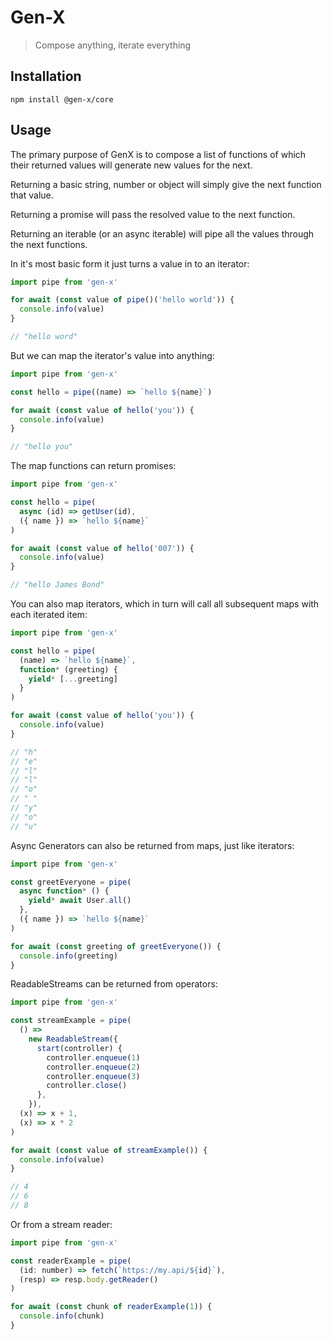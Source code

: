 # Gen-X

> Compose anything, iterate everything

## Installation

```
npm install @gen-x/core
```

## Usage

The primary purpose of GenX is to compose a list of functions of which their returned values will generate new values for the next.

Returning a basic string, number or object will simply give the next function that value.

Returning a promise will pass the resolved value to the next function.

Returning an iterable (or an async iterable) will pipe all the values through the next functions.

In it's most basic form it just turns a value in to an iterator:

```javascript
import pipe from 'gen-x'

for await (const value of pipe()('hello world')) {
  console.info(value)
}

// "hello word"
```

But we can map the iterator's value into anything:

```javascript
import pipe from 'gen-x'

const hello = pipe((name) => `hello ${name}`)

for await (const value of hello('you')) {
  console.info(value)
}

// "hello you"
```

The map functions can return promises:

```javascript
import pipe from 'gen-x'

const hello = pipe(
  async (id) => getUser(id),
  ({ name }) => `hello ${name}`
)

for await (const value of hello('007')) {
  console.info(value)
}

// "hello James Bond"
```

You can also map iterators, which in turn will call all subsequent maps with each iterated item:

```javascript
import pipe from 'gen-x'

const hello = pipe(
  (name) => `hello ${name}`,
  function* (greeting) {
    yield* [...greeting]
  }
)

for await (const value of hello('you')) {
  console.info(value)
}

// "h"
// "e"
// "l"
// "l"
// "o"
// " "
// "y"
// "o"
// "u"
```

Async Generators can also be returned from maps, just like iterators:

```javascript
import pipe from 'gen-x'

const greetEveryone = pipe(
  async function* () {
    yield* await User.all()
  },
  ({ name }) => `hello ${name}`
)

for await (const greeting of greetEveryone()) {
  console.info(greeting)
}
```

ReadableStreams can be returned from operators:

```javascript
import pipe from 'gen-x'

const streamExample = pipe(
  () =>
    new ReadableStream({
      start(controller) {
        controller.enqueue(1)
        controller.enqueue(2)
        controller.enqueue(3)
        controller.close()
      },
    }),
  (x) => x + 1,
  (x) => x * 2
)

for await (const value of streamExample()) {
  console.info(value)
}

// 4
// 6
// 8
```

Or from a stream reader:

```javascript
import pipe from 'gen-x'

const readerExample = pipe(
  (id: number) => fetch(`https://my.api/${id}`),
  (resp) => resp.body.getReader()
)

for await (const chunk of readerExample(1)) {
  console.info(chunk)
}
```
